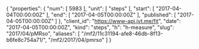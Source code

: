 {
  "properties": {
    "num": [
      5983
    ],
    "unit": [
      "steps"
    ],
    "start": [
      "2017-04-04T00:00:00Z"
    ],
    "end": [
      "2017-04-05T00:00:00Z"
    ],
    "published": [
      "2017-04-05T00:00:00Z"
    ]
  },
  "client_id": "https://www-api.jvt.me/fit",
  "date": "2017-04-05T00:00:00Z",
  "kind": "steps",
  "h": "h-measure",
  "slug": "2017/04/pMRso",
  "aliases": [
    "/mf2/11c31194-afe8-46db-8f13-b6fe8c754a71/",
    "/mf2/2017/04/pmrso"
  ]
}
